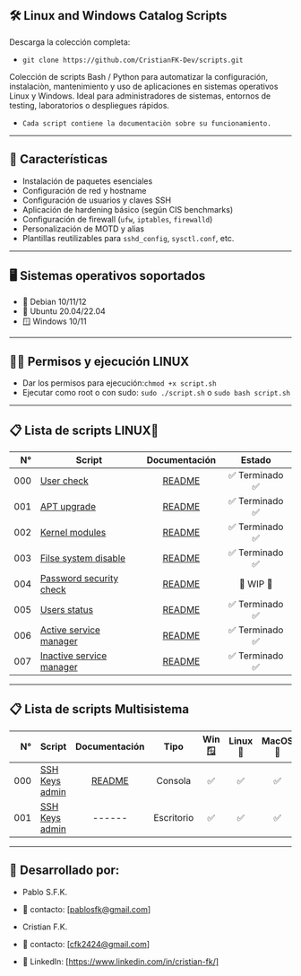 ## 🛠️ Linux and Windows Catalog Scripts

Descarga la colección completa:
- `git clone https://github.com/CristianFK-Dev/scripts.git`

Colección de scripts Bash / Python para automatizar la configuración, instalaciòn, mantenimiento y uso de aplicaciones en sistemas operativos Linux y Windows. 
Ideal para administradores de sistemas, entornos de testing, laboratorios o despliegues rápidos.
- `Cada script contiene la documentaciòn sobre su funcionamiento.`

---

## 📌 Características

- Instalación de paquetes esenciales
- Configuración de red y hostname
- Configuración de usuarios y claves SSH
- Aplicación de hardening básico (según CIS benchmarks)
- Configuración de firewall (`ufw`, `iptables`, `firewalld`)
- Personalización de MOTD y alias
- Plantillas reutilizables para `sshd_config`, `sysctl.conf`, etc.

---

## 🖥️ Sistemas operativos soportados

- 🐧 Debian 10/11/12
- 🐧 Ubuntu 20.04/22.04
- 🪟 Windows 10/11

---

## 🤚🏽 Permisos y ejecución LINUX

- Dar los permisos para ejecución:`chmod +x script.sh`
- Ejecutar como root o con sudo: `sudo ./script.sh` o `sudo bash script.sh`

---

## 📋 Lista de scripts LINUX🐧

| N° | Script | Documentación | Estado |
|---:|---------------|:-------------:|:----:|
| 000|[User check](Linux/000-user-check.sh) | [README](Linux/Docs/000-user-check.md) | ✅ Terminado ✅ |
| 001|[APT upgrade](Linux/001-apt-upgrade.sh) | [README](Linux/Docs/001-apt-upgrade.md) | ✅ Terminado ✅ |
| 002|[Kernel modules](Linux/002-mod-kernel.sh) | [README](Linux/Docs/002-mod-kernel.md) | ✅ Terminado ✅ |
| 003|[Filse system disable](Linux/003-filesystems-disable.sh) | [README](Linux/Docs/003-filesystems-disable.md) | ✅ Terminado ✅ |
| 004|[Password security check](Linux/004-pass-check.sh) | [README](Linux/Docs/004-pass-check.md) | 🚧 WIP 🚧 |
| 005|[Users status](Linux/005-users.sh) | [README](Linux/Docs/005-users.md) | ✅ Terminado ✅ |
| 006|[Active service manager](Linux/006-service-systemd-active.sh) | [README](Linux/Docs/006-service-systemd-active.md) | ✅ Terminado ✅ |
| 007|[Inactive service manager](Linux/007-service-systemd-inactive.sh) | [README](Linux/Docs/007-service-systemd-inactive.md) | ✅ Terminado ✅ |

---

## 📋 Lista de scripts Multisistema

| N° | Script | Documentación | Tipo | Win🪟 | Linux🐧 | MacOS🍎 | Estado |
|---:|---------------|:-------------:|:----:|:----:|:----:|:----:|:----:|
| 000| [SSH Keys admin](Windows/000_ssh_keys.py) | [README](Windows/Docs/000_ssh_keys.md) | Consola | ✅ | ✅ | ✅ |🚧 WIP 🚧 |
| 001| [SSH Keys admin](Windows/001/001_ssh_keys_desktop.py) | ------ | Escritorio | ✅ | ✅ | ✅ |🚧 WIP 🚧 |



---


## 🙋 Desarrollado por:

- Pablo S.F.K.
- 📧 contacto: [pablosfk@gmail.com]

- Cristian F.K.
- 📧 contacto: [cfk2424@gmail.com]
- 🔗 LinkedIn: [https://www.linkedin.com/in/cristian-fk/] 
